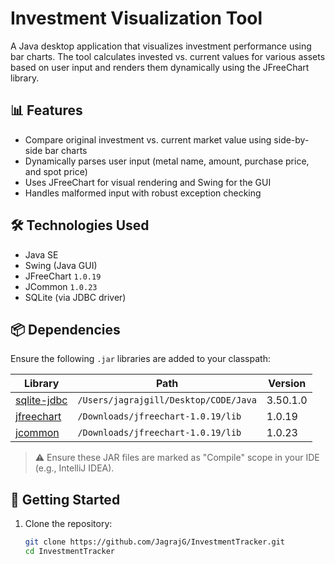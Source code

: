 # Investment Visualization Tool

A Java desktop application that visualizes investment performance using bar charts. The tool calculates invested vs. current values for various assets based on user input and renders them dynamically using the JFreeChart library.

## 📊 Features

- Compare original investment vs. current market value using side-by-side bar charts
- Dynamically parses user input (metal name, amount, purchase price, and spot price)
- Uses JFreeChart for visual rendering and Swing for the GUI
- Handles malformed input with robust exception checking

## 🛠 Technologies Used

- Java SE
- Swing (Java GUI)
- JFreeChart `1.0.19`
- JCommon `1.0.23`
- SQLite (via JDBC driver)

## 📦 Dependencies

Ensure the following `.jar` libraries are added to your classpath:

| Library | Path | Version |
|--------|------|---------|
| [sqlite-jdbc](https://github.com/xerial/sqlite-jdbc) | `/Users/jagrajgill/Desktop/CODE/Java` | 3.50.1.0 |
| [jfreechart](https://sourceforge.net/projects/jfreechart/) | `/Downloads/jfreechart-1.0.19/lib` | 1.0.19 |
| [jcommon](https://sourceforge.net/projects/jfreechart/) | `/Downloads/jfreechart-1.0.19/lib` | 1.0.23 |

> ⚠️ Ensure these JAR files are marked as "Compile" scope in your IDE (e.g., IntelliJ IDEA).

## 🚀 Getting Started

1. Clone the repository:
   ```bash
   git clone https://github.com/JagrajG/InvestmentTracker.git
   cd InvestmentTracker
